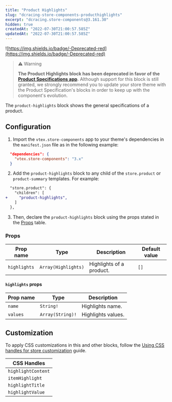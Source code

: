 ```yaml
---
title: "Product Highlights"
slug: "dcracing-store-components-producthighlights"
excerpt: "dcracing.store-components@3.161.30"
hidden: true
createdAt: "2022-07-30T21:00:57.585Z"
updatedAt: "2022-07-30T21:00:57.585Z"
---
```

![https://img.shields.io/badge/-Deprecated-red](https://img.shields.io/badge/-Deprecated-red)

> ⚠️ Warning
>
> **The Product Highlights block has been deprecated in favor of the [Product Specifications app](https://developers.vtex.com/vtex-developer-docs/docs/vtex-product-specifications/).** Although support for this block is still granted, we strongly recommend you to update your store theme with the Product Specification's blocks in order to keep up with the component's evolution.


The `product-highlights` block shows the general specifications of a product.

## Configuration

1. Import the `vtex.store-components` app to your theme's dependencies in the `manifest.json` file as in the following example:

```json
  "dependencies": {
    "vtex.store-components": "3.x"
  }
```

2. Add the `product-highlights` block to any child of the `store.product` or `product-summary` templates. For example:

```diff
  "store.product": {
    "children": [
+     "product-highlights",
    ]
  },
```

3. Then, declare the `product-highlights` block using the props stated in the [Props](#props) table.

### Props

| Prop name    | Type                | Description             | Default value |
| ------------ | ------------------- | ----------------------- | ------------- |
| `highlights` | `Array(Highlights)` | Highlights of a product. | `[]`          |

#### `highlights` props

| Prop name | Type             | Description       |
| --------- | ---------------- | ----------------- |
| `name`    | `String!`        | Highlights name.   |
| `values`  | `Array(String)!` | Highlights values. |

## Customization

To apply CSS customizations in this and other blocks, follow the [Using CSS handles for store customization](https://developers.vtex.com/vtex-developer-docs/docs/vtex-io-documentation-using-css-handles-for-store-customization) guide.

| CSS Handles                     |
| ------------------------------- |
| `highlightContent` |
| `itemHighlight` |
| `highlightTitle` |
| `highlightValue` |